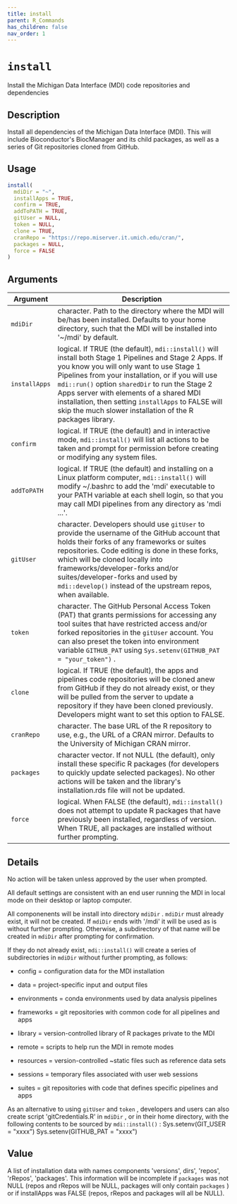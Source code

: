 ```yaml
---
title: install
parent: R_Commands
has_children: false
nav_order: 1
---
```


<!-- FILE GENERATED BY document.R - DO NOT EDIT MANUALLY -->

# `install`

Install the Michigan Data Interface (MDI) code repositories and dependencies


## Description

Install all dependencies of the Michigan Data Interface (MDI). This will
 include Bioconductor's BiocManager and its child packages, as well as a
 series of Git repositories cloned from GitHub.


## Usage

```r
install(
  mdiDir = "~",
  installApps = TRUE,
  confirm = TRUE,
  addToPATH = TRUE,
  gitUser = NULL,
  token = NULL,
  clone = TRUE,
  cranRepo = "https://repo.miserver.it.umich.edu/cran/",
  packages = NULL,
  force = FALSE
)
```


## Arguments

Argument      |Description
------------- |----------------
`mdiDir`     |     character. Path to the directory where the MDI will be/has been installed. Defaults to your home directory, such that the MDI will be installed into '~/mdi' by default.
`installApps`     |     logical. If TRUE (the default), `mdi::install()`  will install both Stage 1 Pipelines and Stage 2 Apps. If you know you will only want to use Stage 1 Pipelines from your installation, or if you will use `mdi::run()` option `sharedDir` to run the Stage 2 Apps server with elements of a shared MDI installation, then setting `installApps` to FALSE will skip the much slower installation of the R packages library.
`confirm`     |     logical. If TRUE (the default) and in interactive mode, `mdi::install()` will list all actions to be taken and prompt for permission before creating or modifying any system files.
`addToPATH`     |     logical. If TRUE (the default) and installing on a Linux platform computer, `mdi::install()` will modify ~/.bashrc to add the 'mdi' executable to your PATH variable at each shell login, so that you may call MDI pipelines from any directory as 'mdi ...'.
`gitUser`     |     character. Developers should use `gitUser` to provide the username of the GitHub account that holds their forks of any frameworks or suites repositories. Code editing is done in these forks, which will be cloned locally into frameworks/developer-forks and/or suites/developer-forks and used by `mdi::develop()` instead of the upstream repos, when available.
`token`     |     character. The GitHub Personal Access Token (PAT) that grants permissions for accessing any tool suites that have restricted access and/or forked repositories in the `gitUser` account. You can also preset the token into environment variable `GITHUB_PAT` using `Sys.setenv(GITHUB_PAT = "your_token")` .
`clone`     |     logical. If TRUE (the default), the apps and pipelines code repositories will be cloned anew from GitHub if they do not already exist, or they will be pulled from the server to update a repository if they have been cloned previously. Developers might want to set this option to FALSE.
`cranRepo`     |     character. The base URL of the R repository to use, e.g., the URL of a CRAN mirror. Defaults to the University of Michigan CRAN mirror.
`packages`     |     character vector. If not NULL (the default), only install these specific R packages (for developers to quickly update selected packages). No other actions will be taken and the library's installation.rds file will not be updated.
`force`     |     logical.  When FALSE (the default), `mdi::install()`  does not attempt to update R packages that have previously been installed, regardless of version. When TRUE, all packages are installed without further prompting.


## Details

No action will be taken unless approved by the user when prompted.
 
 All default settings are consistent with an end user running the MDI in
 local mode on their desktop or laptop computer.
 
 All componenents will be install into directory `mdiDir` .
 `mdiDir` must already exist, it will not be created.
 If `mdiDir` ends with '/mdi' it will be used as is without further
 prompting. Otherwise, a subdirectory of that name will be created in
 `mdiDir` after prompting for confirmation.
 
 If they do not already exist, `mdi::install()` will create a series of
 subdirectories in `mdiDir` without further prompting, as follows:
   

*  config = configuration data for the MDI installation  

*  data = project-specific input and output files  

*  environments = conda environments used by data analysis pipelines  

*  frameworks = git repositories with common code for all pipelines and apps  

*  library = version-controlled library of R packages private to the MDI  

*  remote = scripts to help run the MDI in remote modes  

*  resources = version-controlled ~static files such as reference data sets  

*  sessions = temporary files associated with user web sessions  

*  suites = git repositories with code that defines specific pipelines and apps 
 
 As an alternative to using `gitUser` and `token` , developers and
 users can also create script 'gitCredentials.R' in `mdiDir` , or in
 their home directory, with the following contents to be sourced by
 `mdi::install()` :
 Sys.setenv(GIT_USER = "xxxx")
 Sys.setenv(GITHUB_PAT = "xxxx")


## Value

A list of installation data with names components 'versions', dirs',
 'repos', 'rRepos', 'packages'. This information will be incomplete if
 `packages` was not NULL (repos and rRepos will be NULL, packages will
 only contain `packages` ) or if installApps was FALSE (repos, rRepos and
 packages will all be NULL).


